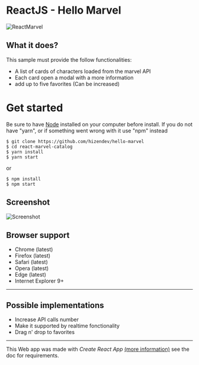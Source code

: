 # ReactJS - Hello Marvel

![ReactMarvel](https://image.ibb.co/hgD7bx/react_marvel.png)

## What it does?
This sample must provide the follow functionalities:
 - A list of cards of characters loaded from the marvel API
 - Each card open a modal with a more information
 - add up to five favorites (Can be increased)


 # Get started

Be sure to have  [Node](https://nodejs.org/en/) installed on your computer before install.
If you do not have "yarn", or if something went wrong with it use "npm" instead
 ```
 $ git clone https://github.com/hizendev/hello-marvel
 $ cd react-marvel-catalog
 $ yarn install
 $ yarn start
 ```
 or
  ```
 $ npm install
 $ npm start
 ```

## Screenshot
![Screenshot](https://i.imgur.com/jIUr82Z.png)

## Browser support
 - Chrome (latest)
 - Firefox (latest)
 - Safari (latest)
 - Opera (latest)
 - Edge (latest)
 - Internet Explorer 9+
---

## Possible implementations
 - Increase API calls number
 - Make it supported by realtime fonctionality
 - Drag n' drop to  favorites

 ---




 This Web app was made with *Create React App* [(more information)](https://reactjs.org/) see the doc for requirements.